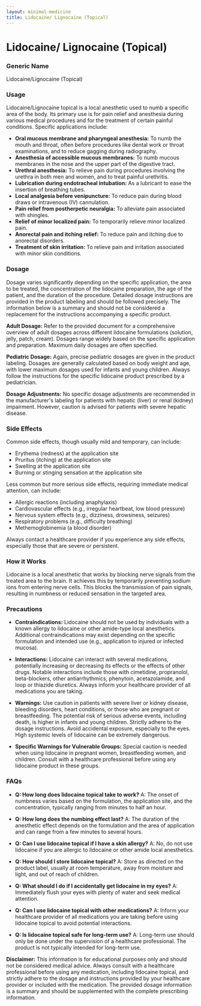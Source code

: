 ```yaml
---
layout: minimal-medicine
title: Lidocaine/ Lignocaine (Topical)
---
```


# Lidocaine/ Lignocaine (Topical)
### Generic Name
Lidocaine/Lignocaine (Topical)

### Usage

Lidocaine/Lignocaine topical is a local anesthetic used to numb a specific area of the body.  Its primary use is for pain relief and anesthesia during various medical procedures and for the treatment of certain painful conditions.  Specific applications include:

* **Oral mucous membrane and pharyngeal anesthesia:** To numb the mouth and throat, often before procedures like dental work or throat examinations, and to reduce gagging during radiography.
* **Anesthesia of accessible mucous membranes:** To numb mucous membranes in the nose and the upper part of the digestive tract.
* **Urethral anesthesia:** To relieve pain during procedures involving the urethra in both men and women, and to treat painful urethritis.
* **Lubrication during endotracheal intubation:** As a lubricant to ease the insertion of breathing tubes.
* **Local analgesia before venipuncture:** To reduce pain during blood draws or intravenous (IV) cannulation.
* **Pain relief from postherpetic neuralgia:** To alleviate pain associated with shingles.
* **Relief of minor localized pain:** To temporarily relieve minor localized pain.
* **Anorectal pain and itching relief:** To reduce pain and itching due to anorectal disorders.
* **Treatment of skin irritation:** To relieve pain and irritation associated with minor skin conditions.


### Dosage

Dosage varies significantly depending on the specific application, the area to be treated, the concentration of the lidocaine preparation, the age of the patient, and the duration of the procedure.  Detailed dosage instructions are provided in the product labeling and should be followed precisely.  The information below is a summary and should not be considered a replacement for the instructions accompanying a specific product.

**Adult Dosage:**  Refer to the provided document for a comprehensive overview of adult dosages across different lidocaine formulations (solution, jelly, patch, cream).  Dosages range widely based on the specific application and preparation.  Maximum daily dosages are often specified.

**Pediatric Dosage:**  Again, precise pediatric dosages are given in the product labeling. Dosages are generally calculated based on body weight and age, with lower maximum dosages used for infants and young children.  Always follow the instructions for the specific lidocaine product prescribed by a pediatrician.

**Dosage Adjustments:** No specific dosage adjustments are recommended in the manufacturer's labeling for patients with hepatic (liver) or renal (kidney) impairment. However, caution is advised for patients with severe hepatic disease.

### Side Effects

Common side effects, though usually mild and temporary, can include:

* Erythema (redness) at the application site
* Pruritus (itching) at the application site
* Swelling at the application site
* Burning or stinging sensation at the application site

Less common but more serious side effects, requiring immediate medical attention, can include:

* Allergic reactions (including anaphylaxis)
* Cardiovascular effects (e.g., irregular heartbeat, low blood pressure)
* Nervous system effects (e.g., dizziness, drowsiness, seizures)
* Respiratory problems (e.g., difficulty breathing)
* Methemoglobinemia (a blood disorder)

Always contact a healthcare provider if you experience any side effects, especially those that are severe or persistent.


### How it Works

Lidocaine is a local anesthetic that works by blocking nerve signals from the treated area to the brain. It achieves this by temporarily preventing sodium ions from entering nerve cells. This blocks the transmission of pain signals, resulting in numbness or reduced sensation in the targeted area.

### Precautions

* **Contraindications:** Lidocaine should not be used by individuals with a known allergy to lidocaine or other amide-type local anesthetics.  Additional contraindications may exist depending on the specific formulation and intended use (e.g., application to injured or infected mucosa).

* **Interactions:** Lidocaine can interact with several medications, potentially increasing or decreasing its effects or the effects of other drugs.  Notable interactions include those with cimetidine, propranolol, beta-blockers, other antiarrhythmics, phenytoin, acetazolamide, and loop or thiazide diuretics.  Always inform your healthcare provider of all medications you are taking.

* **Warnings:**  Use caution in patients with severe liver or kidney disease, bleeding disorders, heart conditions, or those who are pregnant or breastfeeding.  The potential risk of serious adverse events, including death, is higher in infants and young children.  Strictly adhere to the dosage instructions.  Avoid accidental exposure, especially to the eyes.  High systemic levels of lidocaine can be extremely dangerous.

* **Specific Warnings for Vulnerable Groups:**  Special caution is needed when using lidocaine in pregnant women, breastfeeding women, and children. Consult with a healthcare professional before using any lidocaine product in these groups.


### FAQs

* **Q: How long does lidocaine topical take to work?**  A: The onset of numbness varies based on the formulation, the application site, and the concentration, typically ranging from minutes to half an hour.

* **Q: How long does the numbing effect last?** A: The duration of the anesthetic effect depends on the formulation and the area of application and can range from a few minutes to several hours.

* **Q: Can I use lidocaine topical if I have a skin allergy?** A: No, do not use lidocaine if you are allergic to lidocaine or other amide local anesthetics.

* **Q: How should I store lidocaine topical?** A: Store as directed on the product label, usually at room temperature, away from moisture and light, and out of reach of children.

* **Q: What should I do if I accidentally get lidocaine in my eyes?** A: Immediately flush your eyes with plenty of water and seek medical attention.

* **Q: Can I use lidocaine topical with other medications?** A: Inform your healthcare provider of all medications you are taking before using lidocaine topical to avoid potential interactions.

* **Q: Is lidocaine topical safe for long-term use?** A: Long-term use should only be done under the supervision of a healthcare professional.  The product is not typically intended for long-term use.


**Disclaimer:** This information is for educational purposes only and should not be considered medical advice. Always consult with a healthcare professional before using any medication, including lidocaine topical, and strictly adhere to the dosage and instructions provided by your healthcare provider or included with the medication.  The provided dosage information is a summary and should be supplemented with the complete prescribing information.
